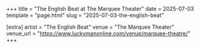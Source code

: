 +++
title = "The English Beat at The Marquee Theater"
date = 2025-07-03
template = "page.html"
slug = "2025-07-03-the-english-beat"

[extra]
artist = "The English Beat"
venue = "The Marquee Theater"
venue_url = "https://www.luckymanonline.com/venue/marquee-theatre/"
+++
